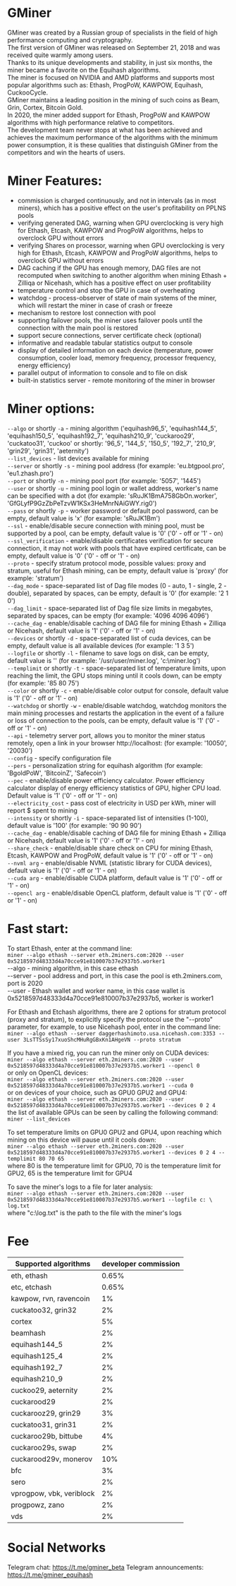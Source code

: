 # GMiner

GMiner was created by a Russian group of specialists in the field of high performance computing and cryptography.<br/>
The first version of GMiner was released on September 21, 2018 and was received quite warmly among users.<br/>
Thanks to its unique developments and stability, in just six months, the miner became a favorite on the Equihash algorithms.<br/>
The miner is focused on NVIDIA and AMD platforms and supports most popular algorithms such as: Ethash, ProgPoW, KAWPOW, Equihash, CuckooCycle.<br/>
GMiner maintains a leading position in the mining of such coins as Beam, Grin, Cortex, Bitcoin Gold.<br/>
In 2020, the miner added support for Ethash, ProgPoW and KAWPOW algorithms with high performance relative to competitors.<br/>
The development team never stops at what has been achieved and achieves the maximum performance of the algorithms with the minimum power consumption, it is these qualities that distinguish GMiner from the competitors and win the hearts of users.<br/>

# Miner Features:
+ commission is charged continuously, and not in intervals (as in most miners), which has a positive effect on the user's profitability on PPLNS pools
+ verifying generated DAG, warning when GPU overclocking is very high for Ethash, Etcash, KAWPOW and ProgPoW algorithms, helps to overclock GPU without errors
+ verifying Shares on processor, warning when GPU overclocking is very high for Ethash, Etcash, KAWPOW and ProgPoW algorithms, helps to overclock GPU without errors
+ DAG caching if the GPU has enough memory, DAG files are not recomputed when switching to another algorithm when mining Ethash + Zilliqa or Nicehash, which has a positive effect on user profitability
+ temperature control and stop the GPU in case of overheating
+ watchdog - process-observer of state of main systems of the miner, which will restart the miner in case of crash or freeze
+ mechanism to restore lost connection with pool
+ supporting failover pools, the miner uses failover pools until the connection with the main pool is restored
+ support secure connections, server certificate check (optional)
+ informative and readable tabular statistics output to console
+ display of detailed information on each device (temperature, power consumption, cooler load, memory frequency, processor frequency, energy efficiency)
+ parallel output of information to console and to file on disk
+ built-in statistics server - remote monitoring of the miner in browser

# Miner options:
```--algo``` or shortly ```-a``` - mining algorithm ('equihash96_5', 'equihash144_5', 'equihash150_5', 'equihash192_7', 'equihash210_9', 'cuckaroo29', 'cuckatoo31', 'cuckoo' or shortly: '96_5', '144_5',  '150_5', '192_7', '210_9', 'grin29', 'grin31', 'aeternity')<br/>
```--list_devices``` - list devices available for mining<br/>
```--server``` or shortly ```-s``` - mining pool address (for example: 'eu.btgpool.pro', 'eu1.zhash.pro')<br/>
```--port``` or shortly ```-n``` - mining pool port (for example: '5057', '1445')<br/>
```--user``` or shortly ```-u``` - mining pool login or wallet address, worker's name can be specified with a dot (for example: 'sRuJK1BmA758GbOn.worker', 'GfGLyfP9GzZbPeTzvW1KSx3HeMnrNAiGWY.rig0')<br/>
```--pass``` or shortly ```-p``` - worker password or default pool password, can be empty, default value is 'x' (for example: 'sRuJK1Bm')<br/>
```--ssl``` - enable/disable secure connection with mining pool, must be supported by a pool, can be empty, default value is '0' ('0' - off or '1' - on)<br/>
```--ssl_verification``` - enable/disable certificates verification for secure connection, it may not work with pools that have expired certificate, can be empty, default value is '0' ('0' - off or '1' - on)<br/>
```--proto``` - specify stratum protocol mode, possible values: proxy and stratum, useful for Ethash mining, can be empty, default value is 'proxy' (for example: 'stratum')<br/>
```--dag_mode``` - space-separated list of Dag file modes (0 - auto, 1 - single, 2 - double), separated by spaces, can be empty, default is '0' (for example: '2 1 0')<br/>
```--dag_limit``` - space-separated list of Dag file size limits in megabytes, separated by spaces, can be empty (for example: '4096 4096 4096')<br/>
```--cache_dag``` -  enable/disable caching of DAG file for mining Ethash + Zilliqa or Nicehash, default value is '1' ('0' - off or '1' - on)<br/>
```--devices``` or shortly ```-d``` - space-separated list of cuda devices, can be empty, default value is all available devices (for example: '1 3 5')<br/>
```--logfile``` or shortly ```-l``` - filename to save logs on disk, can be empty, default value is '' (for example: '/usr/user/miner.log', 'c:\miner.log')<br/>
```--templimit``` or shortly ```-t``` - space-separated list of temperature limits, upon reaching the limit, the GPU stops mining until it cools down, can be empty (for example: '85 80 75')<br/>
```--color``` or shortly ```-c``` - enable/disable color output for console, default value is '1' ('0' - off or '1' - on)<br/>
```--watchdog``` or shortly ```-w``` - enable/disable watchdog, watchdog monitors the main mining processes and restarts the application in the event of a failure or loss of connection to the pools, can be empty, default value is '1' ('0' - off or '1' - on)<br/>
```--api``` - telemetry server port, allows you to monitor the miner status remotely, open a link in your browser http://localhost:<port> (for example: '10050', '20030')<br/>
```--config``` - specify configuration file<br/>
```--pers``` - personalization string for equihash algorithm (for example: 'BgoldPoW', 'BitcoinZ', 'Safecoin')<br/>
```--pec``` - enable/disable power efficiency calculator. Power efficiency calculator display of energy efficiency statistics of GPU, higher CPU load. Default value is '1' ('0' - off or '1' - on)<br/>
```--electricity_cost``` - pass cost of electricity in USD per kWh, miner will report $ spent to mining<br/>
```--intensity``` or shortly ```-i``` - space-separated list of intensities (1-100), default value is '100' (for example: '90 90 90')<br/>
```--cache_dag``` -  enable/disable caching of DAG file for mining Ethash + Zilliqa or Nicehash, default value is '1' ('0' - off or '1' - on)<br/>
```--share_check``` -  enable/disable share check on CPU for mining Ethash, Etcash, KAWPOW and ProgPoW, default value is '1' ('0' - off or '1' - on)<br/>
```--nvml arg``` - enable/disable NVML (statistic library for CUDA devices), default value is '1' ('0' - off or '1' - on)<br/>
```--cuda arg``` - enable/disable CUDA platform, default value is '1' ('0' - off or '1' - on)<br/>
```--opencl arg``` - enable/disable OpenCL platform, default value is '1' ('0' - off or '1' - on)<br/>

# Fast start:

To start Ethash, enter at the command line:<br/>
```miner --algo ethash --server eth.2miners.com:2020 --user 0x5218597d48333d4a70cce91e810007b37e2937b5.worker1```<br/>
--algo - mining algorithm, in this case ethash<br/>
--server - pool address and port, in this case the pool is eth.2miners.com, port is 2020<br/>
--user - Ethash wallet and worker name, in this case wallet is 0x5218597d48333d4a70cce91e810007b37e2937b5, worker is worker1<br/>

For Ethash and Etсhash algorithms, there are 2 options for stratum protocol (proxy and stratum), to explicitly specify the protocol use the "--proto" parameter, for example, to use Nicehash pool, enter in the command line:<br/>
```miner --algo ethash --server daggerhashimoto.usa.nicehash.com:3353 --user 3LsTTSsSy17xuoShcMHuRgGBxKn1AHgeVN --proto stratum```<br/>

If you have a mixed rig, you can run the miner only on CUDA devices:<br/>
```miner --algo ethash --server eth.2miners.com:2020 --user 0x5218597d48333d4a70cce91e810007b37e2937b5.worker1 --opencl 0```<br/>
or only on OpenCL devices:<br/>
```miner --algo ethash --server eth.2miners.com:2020 --user 0x5218597d48333d4a70cce91e810007b37e2937b5.worker1 --cuda 0```<br/>
or on devices of your choice, such as GPU0 GPU2 and GPU4:<br/>
```miner --algo ethash --server eth.2miners.com:2020 --user 0x5218597d48333d4a70cce91e810007b37e2937b5.worker1 --devices 0 2 4```<br/>
the list of available GPUs can be seen by calling the following command:<br/>
```miner --list_devices```

To set temperature limits on GPU0 GPU2 and GPU4, upon reaching which mining on this device will pause until it cools down:<br/>
```miner --algo ethash --server eth.2miners.com:2020 --user 0x5218597d48333d4a70cce91e810007b37e2937b5.worker1 --devices 0 2 4 --templimit 80 70 65```<br/>
where 80 is the temperature limit for GPU0, 70 is the temperature limit for GPU2, 65 is the temperature limit for GPU4<br/>

To save the miner's logs to a file for later analysis:<br/>
```miner --algo ethash --server eth.2miners.com:2020 --user 0x5218597d48333d4a70cce91e810007b37e2937b5.worker1 --logfile c: \ log.txt```<br/>
where "c:\log.txt" is the path to the file with the miner's logs<br/>

# Fee

| Supported algorithms | developer commission |
|-|-|
| eth, ethash | 0.65% |
| etc, etchash | 0.65% |
| kawpow, rvn, ravencoin | 1% |
| cuckatoo32, grin32 | 2%|
| cortex | 5% |
| beamhash | 2% |
| equihash144_5 |    2%|
| equihash125_4 |    2%|
| equihash192_7 | 2% |
| equihash210_9 | 2% |
| cuckoo29, aeternity | 2%|
| cuckarood29 | 2% |
| cuckarooz29, grin29 | 3% |
| cuckatoo31, grin31 | 2%|
| cuckaroo29b, bittube | 4%|
| cuckaroo29s, swap | 2% |
| cuckarood29v, monerov | 10% |
| bfc | 3% |
| sero | 2% |
| vprogpow, vbk, veriblock | 2% |
| progpowz, zano | 2% |
| vds | 2% |

# Social Networks

Telegram chat: https://t.me/gminer_beta
Telegram announcements: https://t.me/gminer_equihash
